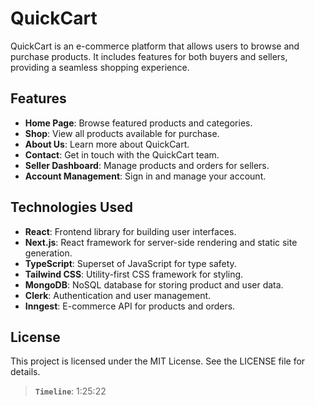 # QuickCart

QuickCart is an e-commerce platform that allows users to browse and purchase products. It includes features for both buyers and sellers, providing a seamless shopping experience.

## Features

- **Home Page**: Browse featured products and categories.
- **Shop**: View all products available for purchase.
- **About Us**: Learn more about QuickCart.
- **Contact**: Get in touch with the QuickCart team.
- **Seller Dashboard**: Manage products and orders for sellers.
- **Account Management**: Sign in and manage your account.

## Technologies Used

- **React**: Frontend library for building user interfaces.
- **Next.js**: React framework for server-side rendering and static site generation.
- **TypeScript**: Superset of JavaScript for type safety.
- **Tailwind CSS**: Utility-first CSS framework for styling.
- **MongoDB**: NoSQL database for storing product and user data.
- **Clerk**: Authentication and user management.
- **Inngest**: E-commerce API for products and orders.

## License

This project is licensed under the MIT License. See the LICENSE file for details.

> **`Timeline`**: 1:25:22
